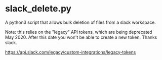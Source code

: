 # slack_delete.py

A python3 script that allows bulk deletion of files from a slack workspace.

Note: this relies on the "legacy" API tokens, which are being deprecated May 2020. After this date you won't be able to create a new token. Thanks slack.

https://api.slack.com/legacy/custom-integrations/legacy-tokens